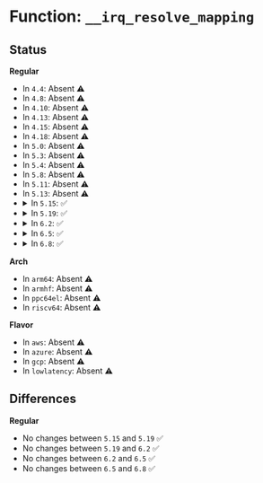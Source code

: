 # Function: <code>__irq_resolve_mapping</code>

## Status
<b>Regular</b>
<ul>
<li>
In <code>4.4</code>: Absent ⚠️
</li>
<li>
In <code>4.8</code>: Absent ⚠️
</li>
<li>
In <code>4.10</code>: Absent ⚠️
</li>
<li>
In <code>4.13</code>: Absent ⚠️
</li>
<li>
In <code>4.15</code>: Absent ⚠️
</li>
<li>
In <code>4.18</code>: Absent ⚠️
</li>
<li>
In <code>5.0</code>: Absent ⚠️
</li>
<li>
In <code>5.3</code>: Absent ⚠️
</li>
<li>
In <code>5.4</code>: Absent ⚠️
</li>
<li>
In <code>5.8</code>: Absent ⚠️
</li>
<li>
In <code>5.11</code>: Absent ⚠️
</li>
<li>
In <code>5.13</code>: Absent ⚠️
</li>
<li>
<details>
<summary>In <code>5.15</code>: ✅</summary>

```c
struct irq_desc *__irq_resolve_mapping(struct irq_domain *domain, irq_hw_number_t hwirq, unsigned int *irq);
```

**Collision:** Unique Global

**Inline:** No

**Transformation:** False

**Instances:**

```
In kernel/irq/irqdomain.c (ffffffff81145ee0)
Location: kernel/irq/irqdomain.c:895
Inline: False
Direct callers:
  - arch/x86/kernel/apic/io_apic.c:mp_irqdomain_alloc
  - arch/x86/kernel/apic/io_apic.c:mp_map_pin_to_irq
  - arch/x86/kernel/apic/io_apic.c:mp_map_pin_to_irq
  - kernel/irq/irqdesc.c:generic_handle_domain_irq
  - kernel/irq/irqdomain.c:irq_create_fwspec_mapping
  - kernel/irq/irqdomain.c:irq_create_mapping_affinity
  - kernel/irq/msi.c:msi_domain_alloc
  - drivers/pinctrl/pinctrl-sx150x.c:sx150x_irq_thread_fn
  - drivers/pinctrl/intel/pinctrl-intel.c:intel_gpio_community_irq_handler
  - drivers/gpio/gpiolib.c:gpiochip_irqchip_remove
  - drivers/gpio/gpio-crystalcove.c:crystalcove_gpio_irq_handler
  - drivers/base/regmap/regmap-irq.c:regmap_irq_thread
  - drivers/mfd/wm831x-irq.c:wm831x_irq_thread
  - drivers/mfd/wm831x-irq.c:wm831x_irq_thread
  - drivers/mfd/wm831x-irq.c:wm831x_irq_thread
  - drivers/mfd/wm831x-irq.c:wm831x_irq_thread
  - drivers/mfd/wm831x-irq.c:wm831x_irq_thread
  - drivers/mfd/twl6030-irq.c:twl6030_mmc_card_detect_config
  - drivers/mfd/lp8788-irq.c:lp8788_irq_handler
  - drivers/mfd/max8997-irq.c:max8997_irq_thread
  - drivers/mfd/max8998-irq.c:max8998_irq_thread
  - drivers/mfd/tps6586x.c:tps6586x_irq
  - drivers/mfd/tps6586x.c:tps6586x_irq
  - drivers/i2c/i2c-core-base.c:i2c_del_adapter
  - drivers/i2c/i2c-core-base.c:i2c_handle_smbus_host_notify
```
**Symbols:**

```
ffffffff81145ee0-ffffffff81145f45: __irq_resolve_mapping (STB_GLOBAL)
```
</details>
</li>
<li>
<details>
<summary>In <code>5.19</code>: ✅</summary>

```c
struct irq_desc *__irq_resolve_mapping(struct irq_domain *domain, irq_hw_number_t hwirq, unsigned int *irq);
```

**Collision:** Unique Global

**Inline:** No

**Transformation:** False

**Instances:**

```
In kernel/irq/irqdomain.c (ffffffff8116a120)
Location: kernel/irq/irqdomain.c:895
Inline: False
Direct callers:
  - arch/x86/kernel/apic/io_apic.c:mp_irqdomain_alloc
  - arch/x86/kernel/apic/io_apic.c:mp_map_pin_to_irq
  - arch/x86/kernel/apic/io_apic.c:mp_map_pin_to_irq
  - kernel/irq/irqdesc.c:generic_handle_domain_nmi
  - kernel/irq/irqdesc.c:generic_handle_domain_irq
  - kernel/irq/irqdomain.c:irq_create_fwspec_mapping
  - kernel/irq/irqdomain.c:irq_create_mapping_affinity
  - kernel/irq/irq_sim.c:irq_sim_handle_irq
  - kernel/irq/msi.c:msi_domain_alloc
  - drivers/pinctrl/pinctrl-sx150x.c:sx150x_irq_thread_fn
  - drivers/pinctrl/intel/pinctrl-intel.c:intel_gpio_community_irq_handler
  - drivers/gpio/gpiolib.c:gpiochip_irqchip_remove
  - drivers/gpio/gpio-crystalcove.c:crystalcove_gpio_irq_handler
  - drivers/base/regmap/regmap-irq.c:regmap_irq_thread
  - drivers/mfd/wm831x-irq.c:wm831x_irq_thread
  - drivers/mfd/wm831x-irq.c:wm831x_irq_thread
  - drivers/mfd/wm831x-irq.c:wm831x_irq_thread
  - drivers/mfd/wm831x-irq.c:wm831x_irq_thread
  - drivers/mfd/wm831x-irq.c:wm831x_irq_thread
  - drivers/mfd/twl6030-irq.c:twl6030_mmc_card_detect_config
  - drivers/mfd/lp8788-irq.c:lp8788_irq_handler
  - drivers/mfd/max8997-irq.c:max8997_irq_thread
  - drivers/mfd/max8998-irq.c:max8998_irq_thread
  - drivers/mfd/tps6586x.c:tps6586x_irq
  - drivers/mfd/tps6586x.c:tps6586x_irq
  - drivers/i2c/i2c-core-base.c:i2c_del_adapter
  - drivers/i2c/i2c-core-base.c:i2c_handle_smbus_host_notify
```
**Symbols:**

```
ffffffff8116a120-ffffffff8116a1a2: __irq_resolve_mapping (STB_GLOBAL)
```
</details>
</li>
<li>
<details>
<summary>In <code>6.2</code>: ✅</summary>

```c
struct irq_desc *__irq_resolve_mapping(struct irq_domain *domain, irq_hw_number_t hwirq, unsigned int *irq);
```

**Collision:** Unique Global

**Inline:** No

**Transformation:** False

**Instances:**

```
In kernel/irq/irqdomain.c (ffffffff8119ebb0)
Location: kernel/irq/irqdomain.c:952
Inline: False
Direct callers:
  - arch/x86/kernel/apic/io_apic.c:mp_irqdomain_alloc
  - arch/x86/kernel/apic/io_apic.c:mp_map_pin_to_irq
  - arch/x86/kernel/apic/io_apic.c:mp_map_pin_to_irq
  - kernel/irq/irqdesc.c:generic_handle_domain_nmi
  - kernel/irq/irqdesc.c:generic_handle_domain_irq_safe
  - kernel/irq/irqdesc.c:generic_handle_domain_irq
  - kernel/irq/generic-chip.c:irq_gc_get_irq_data
  - kernel/irq/irqdomain.c:irq_create_fwspec_mapping
  - kernel/irq/irqdomain.c:irq_create_mapping_affinity
  - kernel/irq/irq_sim.c:irq_sim_handle_irq
  - kernel/irq/msi.c:msi_domain_alloc
  - drivers/pinctrl/pinctrl-sx150x.c:sx150x_irq_thread_fn
  - drivers/pinctrl/intel/pinctrl-intel.c:intel_gpio_community_irq_handler
  - drivers/gpio/gpiolib.c:gpiochip_irqchip_remove
  - drivers/gpio/gpio-crystalcove.c:crystalcove_gpio_irq_handler
  - drivers/base/regmap/regmap-irq.c:regmap_irq_thread
  - drivers/mfd/wm831x-irq.c:wm831x_irq_thread
  - drivers/mfd/wm831x-irq.c:wm831x_irq_thread
  - drivers/mfd/wm831x-irq.c:wm831x_irq_thread
  - drivers/mfd/wm831x-irq.c:wm831x_irq_thread
  - drivers/mfd/wm831x-irq.c:wm831x_irq_thread
  - drivers/mfd/twl6030-irq.c:twl6030_mmc_card_detect_config
  - drivers/mfd/lp8788-irq.c:lp8788_irq_handler
  - drivers/mfd/max8997-irq.c:max8997_irq_thread
  - drivers/mfd/max8998-irq.c:max8998_irq_thread
  - drivers/mfd/tps6586x.c:tps6586x_irq
  - drivers/i2c/i2c-core-base.c:i2c_del_adapter
  - drivers/i2c/i2c-core-base.c:i2c_handle_smbus_host_notify
```
**Symbols:**

```
ffffffff8119ebb0-ffffffff8119ec32: __irq_resolve_mapping (STB_GLOBAL)
```
</details>
</li>
<li>
<details>
<summary>In <code>6.5</code>: ✅</summary>

```c
struct irq_desc *__irq_resolve_mapping(struct irq_domain *domain, irq_hw_number_t hwirq, unsigned int *irq);
```

**Collision:** Unique Global

**Inline:** No

**Transformation:** False

**Instances:**

```
In kernel/irq/irqdomain.c (ffffffff811b0aa0)
Location: kernel/irq/irqdomain.c:933
Inline: False
Direct callers:
  - arch/x86/kernel/apic/io_apic.c:mp_irqdomain_alloc
  - arch/x86/kernel/apic/io_apic.c:mp_map_pin_to_irq
  - arch/x86/kernel/apic/io_apic.c:mp_map_pin_to_irq
  - kernel/irq/irqdesc.c:generic_handle_domain_nmi
  - kernel/irq/irqdesc.c:generic_handle_domain_irq_safe
  - kernel/irq/irqdesc.c:generic_handle_domain_irq
  - kernel/irq/generic-chip.c:irq_gc_get_irq_data
  - kernel/irq/irqdomain.c:irq_create_fwspec_mapping
  - kernel/irq/irqdomain.c:irq_create_mapping_affinity
  - kernel/irq/irq_sim.c:irq_sim_handle_irq
  - kernel/irq/msi.c:msi_domain_alloc
  - drivers/pinctrl/pinctrl-sx150x.c:sx150x_irq_thread_fn
  - drivers/gpio/gpiolib.c:gpiochip_irqchip_remove
  - drivers/gpio/gpio-crystalcove.c:crystalcove_gpio_irq_handler
  - drivers/base/regmap/regmap-irq.c:regmap_irq_thread
  - drivers/mfd/wm831x-irq.c:wm831x_irq_thread
  - drivers/mfd/wm831x-irq.c:wm831x_irq_thread
  - drivers/mfd/wm831x-irq.c:wm831x_irq_thread
  - drivers/mfd/wm831x-irq.c:wm831x_irq_thread
  - drivers/mfd/wm831x-irq.c:wm831x_irq_thread
  - drivers/mfd/twl6030-irq.c:twl6030_mmc_card_detect_config
  - drivers/mfd/lp8788-irq.c:lp8788_irq_handler
  - drivers/mfd/max8997-irq.c:max8997_irq_thread
  - drivers/mfd/max8998-irq.c:max8998_irq_thread
  - drivers/mfd/tps6586x.c:tps6586x_irq
  - drivers/i2c/i2c-core-base.c:i2c_del_adapter
  - drivers/i2c/i2c-core-base.c:i2c_handle_smbus_host_notify
```
**Symbols:**

```
ffffffff811b0aa0-ffffffff811b0b27: __irq_resolve_mapping (STB_GLOBAL)
```
</details>
</li>
<li>
<details>
<summary>In <code>6.8</code>: ✅</summary>

```c
struct irq_desc *__irq_resolve_mapping(struct irq_domain *domain, irq_hw_number_t hwirq, unsigned int *irq);
```

**Collision:** Unique Global

**Inline:** No

**Transformation:** False

**Instances:**

```
In kernel/irq/irqdomain.c (ffffffff811c0820)
Location: kernel/irq/irqdomain.c:933
Inline: False
Direct callers:
  - arch/x86/kernel/apic/io_apic.c:mp_irqdomain_alloc
  - arch/x86/kernel/apic/io_apic.c:mp_map_pin_to_irq
  - arch/x86/kernel/apic/io_apic.c:mp_map_pin_to_irq
  - kernel/irq/irqdesc.c:generic_handle_domain_nmi
  - kernel/irq/irqdesc.c:generic_handle_domain_irq_safe
  - kernel/irq/irqdesc.c:generic_handle_domain_irq
  - kernel/irq/generic-chip.c:irq_gc_get_irq_data
  - kernel/irq/generic-chip.c:irq_remove_generic_chip
  - kernel/irq/irqdomain.c:irq_create_fwspec_mapping
  - kernel/irq/irqdomain.c:irq_create_mapping_affinity
  - kernel/irq/irq_sim.c:irq_sim_handle_irq
  - kernel/irq/msi.c:msi_domain_alloc
  - drivers/pinctrl/pinctrl-sx150x.c:sx150x_irq_thread_fn
  - drivers/gpio/gpiolib.c:gpiochip_irqchip_remove
  - drivers/gpio/gpio-crystalcove.c:crystalcove_gpio_irq_handler
  - drivers/base/regmap/regmap-irq.c:regmap_irq_thread
  - drivers/mfd/wm831x-irq.c:wm831x_irq_thread
  - drivers/mfd/wm831x-irq.c:wm831x_irq_thread
  - drivers/mfd/wm831x-irq.c:wm831x_irq_thread
  - drivers/mfd/wm831x-irq.c:wm831x_irq_thread
  - drivers/mfd/wm831x-irq.c:wm831x_irq_thread
  - drivers/mfd/twl6030-irq.c:twl6030_mmc_card_detect_config
  - drivers/mfd/lp8788-irq.c:lp8788_irq_handler
  - drivers/mfd/max8997-irq.c:max8997_irq_thread
  - drivers/mfd/max8998-irq.c:max8998_irq_thread
  - drivers/mfd/tps6586x.c:tps6586x_irq
  - drivers/i2c/i2c-core-base.c:i2c_del_adapter
  - drivers/i2c/i2c-core-base.c:i2c_handle_smbus_host_notify
```
**Symbols:**

```
ffffffff811c0820-ffffffff811c08a7: __irq_resolve_mapping (STB_GLOBAL)
```
</details>
</li>
</ul>
<b>Arch</b>
<ul>
<li>
In <code>arm64</code>: Absent ⚠️
</li>
<li>
In <code>armhf</code>: Absent ⚠️
</li>
<li>
In <code>ppc64el</code>: Absent ⚠️
</li>
<li>
In <code>riscv64</code>: Absent ⚠️
</li>
</ul>
<b>Flavor</b>
<ul>
<li>
In <code>aws</code>: Absent ⚠️
</li>
<li>
In <code>azure</code>: Absent ⚠️
</li>
<li>
In <code>gcp</code>: Absent ⚠️
</li>
<li>
In <code>lowlatency</code>: Absent ⚠️
</li>
</ul>

## Differences
<b>Regular</b>
<ul>
<li>
No changes between <code>5.15</code> and <code>5.19</code> ✅
</li>
<li>
No changes between <code>5.19</code> and <code>6.2</code> ✅
</li>
<li>
No changes between <code>6.2</code> and <code>6.5</code> ✅
</li>
<li>
No changes between <code>6.5</code> and <code>6.8</code> ✅
</li>
</ul>
